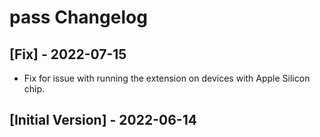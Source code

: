 # pass Changelog

## [Fix] - 2022-07-15

- Fix for issue with running the extension on devices with Apple Silicon chip.

## [Initial Version] - 2022-06-14
